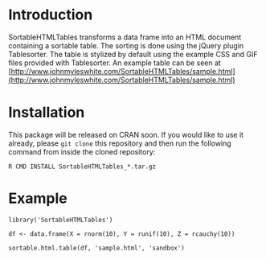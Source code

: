 # Introduction
SortableHTMLTables transforms a data frame into an HTML document containing a sortable table. The sorting is done using the jQuery plugin Tablesorter. The table is stylized by default using the example CSS and GIF files provided with Tablesorter. An example table can be seen at [http://www.johnmyleswhite.com/SortableHTMLTables/sample.html](http://www.johnmyleswhite.com/SortableHTMLTables/sample.html)

# Installation
This package will be released on CRAN soon. If you would like to use it already, please `git clone` this repository and then run the following command from inside the cloned repository:

    R CMD INSTALL SortableHTMLTables_*.tar.gz

# Example
    library('SortableHTMLTables')

    df <- data.frame(X = rnorm(10), Y = runif(10), Z = rcauchy(10))

    sortable.html.table(df, 'sample.html', 'sandbox')
